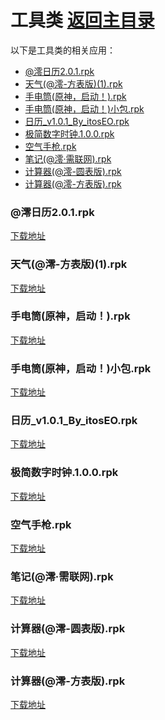 # 工具类 [返回主目录](..\README.md)

以下是工具类的相关应用：

- [@澪日历2.0.1.rpk](#@澪日历2.0.1)
- [天气(@澪-方表版)(1).rpk](#天气(@澪-方表版)(1))
- [手电筒(原神，启动！).rpk](#手电筒(原神，启动！))
- [手电筒(原神，启动！)小包.rpk](#手电筒(原神，启动！)小包)
- [日历_v1.0.1_By_itosEO.rpk](#日历_v1.0.1_By_itosEO)
- [极简数字时钟.1.0.0.rpk](#极简数字时钟.1.0.0)
- [空气手枪.rpk](#空气手枪)
- [笔记(@澪·需联网).rpk](#笔记(@澪·需联网))
- [计算器(@澪-圆表版).rpk](#计算器(@澪-圆表版))
- [计算器(@澪-方表版).rpk](#计算器(@澪-方表版))

### @澪日历2.0.1.rpk <a name="@澪日历2.0.1"></a>
[下载地址](https://github.akams.cn/https://github.com/tian1326/BlueOS-App-Library/raw/refs/heads/main/工具类/@澪日历2.0.1.rpk)

### 天气(@澪-方表版)(1).rpk <a name="天气(@澪-方表版)(1)"></a>
[下载地址](https://github.akams.cn/https://github.com/tian1326/BlueOS-App-Library/raw/refs/heads/main/工具类/天气(@澪-方表版)(1).rpk)

### 手电筒(原神，启动！).rpk <a name="手电筒(原神，启动！)"></a>
[下载地址](https://github.akams.cn/https://github.com/tian1326/BlueOS-App-Library/raw/refs/heads/main/工具类/手电筒(原神，启动！).rpk)

### 手电筒(原神，启动！)小包.rpk <a name="手电筒(原神，启动！)小包"></a>
[下载地址](https://github.akams.cn/https://github.com/tian1326/BlueOS-App-Library/raw/refs/heads/main/工具类/手电筒(原神，启动！)小包.rpk)

### 日历_v1.0.1_By_itosEO.rpk <a name="日历_v1.0.1_By_itosEO"></a>
[下载地址](https://github.akams.cn/https://github.com/tian1326/BlueOS-App-Library/raw/refs/heads/main/工具类/日历_v1.0.1_By_itosEO.rpk)

### 极简数字时钟.1.0.0.rpk <a name="极简数字时钟.1.0.0"></a>
[下载地址](https://github.akams.cn/https://github.com/tian1326/BlueOS-App-Library/raw/refs/heads/main/工具类/极简数字时钟.1.0.0.rpk)

### 空气手枪.rpk <a name="空气手枪"></a>
[下载地址](https://github.akams.cn/https://github.com/tian1326/BlueOS-App-Library/raw/refs/heads/main/工具类/空气手枪.rpk)

### 笔记(@澪·需联网).rpk <a name="笔记(@澪·需联网)"></a>
[下载地址](https://github.akams.cn/https://github.com/tian1326/BlueOS-App-Library/raw/refs/heads/main/工具类/笔记(@澪·需联网).rpk)

### 计算器(@澪-圆表版).rpk <a name="计算器(@澪-圆表版)"></a>
[下载地址](https://github.akams.cn/https://github.com/tian1326/BlueOS-App-Library/raw/refs/heads/main/工具类/计算器(@澪-圆表版).rpk)

### 计算器(@澪-方表版).rpk <a name="计算器(@澪-方表版)"></a>
[下载地址](https://github.akams.cn/https://github.com/tian1326/BlueOS-App-Library/raw/refs/heads/main/工具类/计算器(@澪-方表版).rpk)

